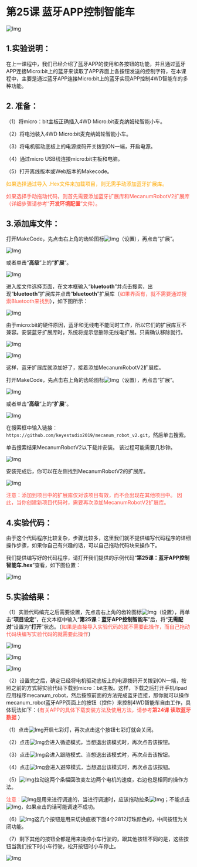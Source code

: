 # 第25课 蓝牙APP控制智能车

![Img](./media/img-20230427141651.png)

## 1.实验说明：                                                                                
在上一课程中，我们已经介绍了蓝牙APP的使用和各按钮的功能，并且通过蓝牙APP连接Micro:bit上的蓝牙来读取了APP界面上各按钮发送的控制字符，在本课程中，主要是通过蓝牙APP连接Micro:bit上的蓝牙实现APP控制4WD智能车的多种功能。

## 2. 准备：                                                                                   
（1）将micro：bit主板正确插入4WD Micro:bit麦克纳姆轮智能小车。 

（2）将电池装入4WD Micro:bit麦克纳姆轮智能小车。 

（3）将电机驱动底板上的电源拨码开关拨到ON一端，开启电源。 

（4）通过micro USB线连接micro:bit主板和电脑。

（5）打开离线版本或Web版本的Makecode。

<span style="color: rgb(255, 169, 0);"> 如果选择通过导入 .Hex文件来加载项目，则无需手动添加蓝牙扩展库。</span>

<span style="color: rgb(255, 76, 65);">如果选择手动拖动代码，则首先需要添加蓝牙扩展库和MecanumRobotV2扩展库（详细步骤请参考“**开发环境配置**”文件）。</span>

## 3.添加库文件：

打开MakeCode，先点击右上角的齿轮图标![Img](./media/img-20230324110032.png)（设置），再点击“扩展”。

![Img](./media/img-20230417131743.png)

或者单击“**高级**”上的“**扩展**”。

![Img](./media/img-20230417131804.png)

进入库文件选择页面，在文本框输入“**bluetooth**”并点击搜索，出现“**bluetooth**”扩展库并点击“**bluetooth**”扩展库（<span style="color: rgb(255, 76, 65);">如果界面有，就不需要通过搜索Bluetooth来找到</span>），如下图所示：

![Img](./media/img-20230327120744.png)

由于micro:bit的硬件原因，蓝牙和无线电不能同时工作，所以它们的扩展库互不兼容。安装蓝牙扩展库时，系统将提示您删除无线电扩展。只需确认移除就行。

![Img](./media/img-20230427143817.png)

![Img](./media/img-20230327132950.png)

这样，蓝牙扩展库就添加好了，接着添加MecanumRobotV2扩展库。

打开MakeCode，先点击右上角的齿轮图标![Img](./media/img-20230324110032.png)（设置），再点击“扩展”。

![Img](./media/img-20230417131743.png)

或者单击“**高级**”上的“**扩展**”。

![Img](./media/img-20230417131804.png)

在搜索框中输入链接：`https://github.com/keyestudio2019/mecanum_robot_v2.git`，然后单击搜索。 

单击搜索结果MecanumRobotV2以下载并安装。 该过程可能需要几秒钟。

![Img](./media/img-20230426114703.png)

安装完成后，你可以在左侧找到MecanumRobotV2的扩展库。

![Img](./media/img-20230426115107.png) 

<span style="color: rgb(255, 76, 65);">注意：添加到项目中的扩展库仅对该项目有效，而不会出现在其他项目中。 因此，当你创建新项目代码时，需要再次添加MecanumRobotV2扩展库。</span>

## 4.实验代码：                                                                                
由于这个代码程序比较复杂，步骤比较多，这里我们就不提供编写代码程序的详细操作步骤，如果你自己有兴趣的话，可以自己拖动代码块来操作下。

我们提供编写好的代码程序，请打开我们提供的示例代码“**第25课：蓝牙APP控制智能车.hex**”查看，如下图位置：

![Img](./media/img-20230427145620.png)

## 5.实验结果：                                                                                
（1）实验代码编完之后需要设置，先点击右上角的齿轮图标![Img](./media/img-20230327133237.png)（设置），再单击“**项目设定**”，在文本框中输入“**第25课：蓝牙APP控制智能车**”后，将“**无需配对**”设置为“**打开**”状态。（<span style="color: rgb(255, 76, 65);">如果是直接导入实验代码的就不需要此操作，而自己拖动代码块编写实验代码的就需要此操作</span>）

![Img](./media/img-20230327114851.png)

![Img](./media/img-20230327114939.png)

![Img](./media/img-20230427150110.png)

（2）设置完之后，确定已经将电机驱动底板上的电源拨码开关拨到ON一端，按照之前的方式将实验代码下载到micro：bit主板。这样，下载之后打开手机/ipad应用程序mecanum_robot，然后按照前面的方法完成蓝牙连接，那你就可以操作mecanum_robot蓝牙APP页面上的按钮（控件）来控制4WD智能车自由工作，具体玩法如下：（<span style="color: rgb(255, 76, 65);">有关APP的具体下载安装方法及使用方法，请参考**第24课 读取蓝牙数据** </span>）

（1）点击![Img](./media/img-20230510152657.png)开启七彩灯，再次点击这个按钮七彩灯就会关闭。

（2）点击![Img](./media/img-20230510152706.png)会进入循迹模式，当想退出该模式时，再次点击该按钮。

（3）点击![Img](./media/img-20230510152713.png)会进入跟随模式、当想退出该模式时，再次点击该按钮。

（4）点击![Img](./media/img-20230510152720.png)会进入避障模式，当想退出该模式时，再次点击该按钮。

（5）![Img](./media/img-20230510152728.png)拉动这两个条幅回改变左边两个电机的速度，右边也是相同的操作方法。

<span style="color: rgb(255, 76, 65);">注意：</span>![Img](./media/img-20230427150339.png)是用来进行调速的，当进行调速时，应该拖动拉条![Img](./media/img-20230427150352.png)；不能点击![Img](./media/img-20230427150356.png)，如果点击的话可能调速不成功。

（6）![Img](./media/img-20230510152755.png)这几个按钮是用来切换底板下面4个2812灯珠颜色的，中间按钮为关闭功能。

（7）剩下其他的按钮全都是用来操控小车行驶的，跟其他按钮不同的是，这些按钮当我们按下时小车行驶，松开按钮时小车停止。

![Img](./media/img-20230510152840.png)






